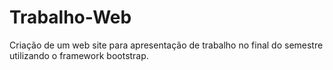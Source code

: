 # Trabalho-Web

Criação de um web site para apresentação de trabalho no final do semestre utilizando o framework bootstrap.  
